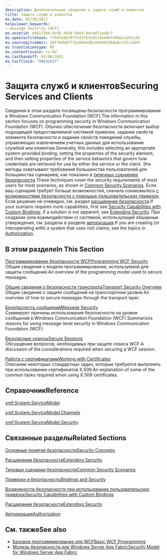 ```yaml
---
description: Дополнительные сведения о защите служб и клиентов
title: Защита служб и клиентов
ms.date: 03/30/2017
helpviewer_keywords:
- message security [WCF]
ms.assetid: e681f3bd-0c09-4a58-b0e4-0ecbdf1aa6c7
ms.openlocfilehash: ff947e8bf975fd3fb3c6513ee0bf49bb21a951dd
ms.sourcegitcommit: ddf7edb67715a5b9a45e3dd44536dabc153c1de0
ms.translationtype: MT
ms.contentlocale: ru-RU
ms.lasthandoff: 02/06/2021
ms.locfileid: "99632637"
---
```

# <a name="securing-services-and-clients"></a><span data-ttu-id="49045-103">Защита служб и клиентов</span><span class="sxs-lookup"><span data-stu-id="49045-103">Securing Services and Clients</span></span>

<span data-ttu-id="49045-104">Сведения в этом разделе посвящены безопасности программирования в Windows Communication Foundation (WCF).</span><span class="sxs-lookup"><span data-stu-id="49045-104">The information in this section focuses on programming security in Windows Communication Foundation (WCF).</span></span> <span data-ttu-id="49045-105">Обычно обеспечение безопасности включает выбор подходящей предоставляемой системой привязки, задание свойств элемента безопасности и задание свойств поведений службы, управляющих извлечением учетных данных для использования службой или клиентом.</span><span class="sxs-lookup"><span data-stu-id="49045-105">Generally, this includes selecting an appropriate system-provided binding, setting the properties of the security element, and then setting properties of the service behaviors that govern how credentials are retrieved for use by either the service or the client.</span></span> <span data-ttu-id="49045-106">Эти методы охватывают требования большинства пользователей для большинства сценариев, как показано в [типичных сценариях безопасности](common-security-scenarios.md).</span><span class="sxs-lookup"><span data-stu-id="49045-106">These techniques cover the security requirements of most users for most scenarios, as shown in [Common Security Scenarios](common-security-scenarios.md).</span></span> <span data-ttu-id="49045-107">Если ваш сценарий требует больше возможностей, сначала ознакомьтесь [с возможностями безопасности с помощью пользовательских привязок](security-capabilities-with-custom-bindings.md). Если решение не очевидно, см. раздел [расширение безопасности](../extending/extending-security.md).</span><span class="sxs-lookup"><span data-stu-id="49045-107">If your scenario requires more capabilities, first see [Security Capabilities with Custom Bindings](security-capabilities-with-custom-bindings.md); if a solution is not apparent, see [Extending Security](../extending/extending-security.md).</span></span> <span data-ttu-id="49045-108">При создании (или взаимодействии с) системой, использующей обширные утверждения, см. разделы в разделе [авторизация](authorization-in-wcf.md).</span><span class="sxs-lookup"><span data-stu-id="49045-108">If you are creating (or interoperating with) a system that uses rich claims, see the topics in [Authorization](authorization-in-wcf.md).</span></span>  
  
## <a name="in-this-section"></a><span data-ttu-id="49045-109">В этом разделе</span><span class="sxs-lookup"><span data-stu-id="49045-109">In This Section</span></span>  

 [<span data-ttu-id="49045-110">Программирование безопасности WCF</span><span class="sxs-lookup"><span data-stu-id="49045-110">Programming WCF Security</span></span>](programming-wcf-security.md)  
 <span data-ttu-id="49045-111">Общие сведения о модели программирования, используемой для защиты сообщений.</span><span class="sxs-lookup"><span data-stu-id="49045-111">An overview of the programming model used to secure messages.</span></span>  
  
 [<span data-ttu-id="49045-112">Общие сведения о безопасности транспорта</span><span class="sxs-lookup"><span data-stu-id="49045-112">Transport Security Overview</span></span>](transport-security-overview.md)  
 <span data-ttu-id="49045-113">Общие сведения о защите сообщений на транспортном уровне.</span><span class="sxs-lookup"><span data-stu-id="49045-113">An overview of how to secure messages through the transport layer.</span></span>  
  
 [<span data-ttu-id="49045-114">Безопасность сообщений</span><span class="sxs-lookup"><span data-stu-id="49045-114">Message Security</span></span>](message-security-in-wcf.md)  
 <span data-ttu-id="49045-115">Суммирует причины использования безопасности на уровне сообщений в Windows Communication Foundation (WCF).</span><span class="sxs-lookup"><span data-stu-id="49045-115">Summarizes reasons for using message-level security in Windows Communication Foundation (WCF).</span></span>  
  
 [<span data-ttu-id="49045-116">Безопасные сеансы</span><span class="sxs-lookup"><span data-stu-id="49045-116">Secure Sessions</span></span>](secure-sessions.md)  
 <span data-ttu-id="49045-117">Обсуждение вопросов, необходимых при защите сеанса WCF.</span><span class="sxs-lookup"><span data-stu-id="49045-117">A discussion of the considerations required when securing a WCF session.</span></span>  
  
 [<span data-ttu-id="49045-118">Работа с сертификатами</span><span class="sxs-lookup"><span data-stu-id="49045-118">Working with Certificates</span></span>](working-with-certificates.md)  
 <span data-ttu-id="49045-119">Описание некоторых стандартных задач, которые требуется выполнять при использовании сертификатов X.509.</span><span class="sxs-lookup"><span data-stu-id="49045-119">An explanation of some of the common tasks required when using X.509 certificates.</span></span>  
  
## <a name="reference"></a><span data-ttu-id="49045-120">Справочник</span><span class="sxs-lookup"><span data-stu-id="49045-120">Reference</span></span>  

 <xref:System.ServiceModel>  
  
 <xref:System.ServiceModel.Channels>  
  
 <xref:System.ServiceModel.Security>  
  
## <a name="related-sections"></a><span data-ttu-id="49045-121">Связанные разделы</span><span class="sxs-lookup"><span data-stu-id="49045-121">Related Sections</span></span>  

 [<span data-ttu-id="49045-122">Основные понятия безопасности</span><span class="sxs-lookup"><span data-stu-id="49045-122">Security Concepts</span></span>](security-concepts.md)  
  
 [<span data-ttu-id="49045-123">Расширение безопасности</span><span class="sxs-lookup"><span data-stu-id="49045-123">Extending Security</span></span>](../extending/extending-security.md)  
  
 [<span data-ttu-id="49045-124">Типовые сценарии безопасности</span><span class="sxs-lookup"><span data-stu-id="49045-124">Common Security Scenarios</span></span>](common-security-scenarios.md)  
  
 [<span data-ttu-id="49045-125">Привязки и безопасность</span><span class="sxs-lookup"><span data-stu-id="49045-125">Bindings and Security</span></span>](bindings-and-security.md)  
  
 [<span data-ttu-id="49045-126">Возможности безопасности при использовании пользовательских привязок</span><span class="sxs-lookup"><span data-stu-id="49045-126">Security Capabilities with Custom Bindings</span></span>](security-capabilities-with-custom-bindings.md)  
  
 [<span data-ttu-id="49045-127">Расширение безопасности</span><span class="sxs-lookup"><span data-stu-id="49045-127">Extending Security</span></span>](../extending/extending-security.md)  
  
 [<span data-ttu-id="49045-128">Авторизация</span><span class="sxs-lookup"><span data-stu-id="49045-128">Authorization</span></span>](authorization-in-wcf.md)  
  
## <a name="see-also"></a><span data-ttu-id="49045-129">См. также</span><span class="sxs-lookup"><span data-stu-id="49045-129">See also</span></span>

- [<span data-ttu-id="49045-130">Базовое программирование для WCF</span><span class="sxs-lookup"><span data-stu-id="49045-130">Basic WCF Programming</span></span>](../basic-wcf-programming.md)
- <span data-ttu-id="49045-131">[Модель безопасности для Windows Server App Fabric](/previous-versions/appfabric/ee677202(v=azure.10))</span><span class="sxs-lookup"><span data-stu-id="49045-131">[Security Model for Windows Server App Fabric](/previous-versions/appfabric/ee677202(v=azure.10))</span></span>
